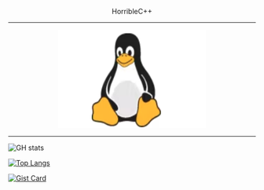 <p align="center">HorribleC++</p>
<!-- Blank line before and after horizontal rule -->

---
<p align="center">
  <img src="assets/images/some-kind-of-bird.png" width="300" height="200" alt="a bird">
</p>

---

![GH stats](https://github-readme-stats.vercel.app/api?username=horriblecpp&show_icons=true&theme=merko)

[![Top Langs](https://github-readme-stats.vercel.app/api/top-langs/?username=horriblecpp)](https://github.com/horriblecpp/github-readme-stats)

[![Gist Card](https://github-readme-stats.vercel.app/api/gist?id=fd4d20430c28aaf1bba5722d7cade822)](https://gist.github.com/horriblecpp/fd4d20430c28aaf1bba5722d7cade822)


